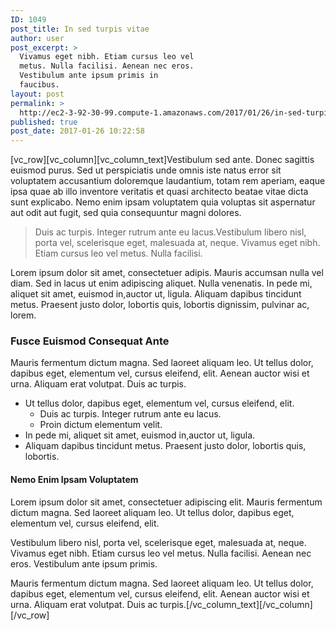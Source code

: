 ```yaml
---
ID: 1049
post_title: In sed turpis vitae
author: user
post_excerpt: >
  Vivamus eget nibh. Etiam cursus leo vel
  metus. Nulla facilisi. Aenean nec eros.
  Vestibulum ante ipsum primis in
  faucibus.
layout: post
permalink: >
  http://ec2-3-92-30-99.compute-1.amazonaws.com/2017/01/26/in-sed-turpis-vitae/
published: true
post_date: 2017-01-26 10:22:58
---
```

[vc_row][vc_column][vc_column_text]Vestibulum sed ante. Donec sagittis euismod purus. Sed ut perspiciatis unde omnis iste natus error sit voluptatem accusantium doloremque laudantium, totam rem aperiam, eaque ipsa quae ab illo inventore veritatis et quasi architecto beatae vitae dicta sunt explicabo. Nemo enim ipsam voluptatem quia voluptas sit aspernatur aut odit aut fugit, sed quia consequuntur magni dolores.
<blockquote>Duis ac turpis. Integer rutrum ante eu lacus.Vestibulum libero nisl, porta vel, scelerisque eget, malesuada at, neque. Vivamus eget nibh. Etiam cursus leo vel metus. Nulla facilisi.</blockquote>
Lorem ipsum dolor sit amet, consectetuer adipis. Mauris accumsan nulla vel diam. Sed in lacus ut enim adipiscing aliquet. Nulla venenatis. In pede mi, aliquet sit amet, euismod in,auctor ut, ligula. Aliquam dapibus tincidunt metus. Praesent justo dolor, lobortis quis, lobortis dignissim, pulvinar ac, lorem.
<h3>Fusce Euismod Consequat Ante</h3>
Mauris fermentum dictum magna. Sed laoreet aliquam leo. Ut tellus dolor, dapibus eget, elementum vel, cursus eleifend, elit. Aenean auctor wisi et urna. Aliquam erat volutpat. Duis ac turpis.
<ul>
 	<li>Ut tellus dolor, dapibus eget, elementum vel, cursus eleifend, elit.
<ul>
 	<li>Duis ac turpis. Integer rutrum ante eu lacus.</li>
 	<li>Proin dictum elementum velit.</li>
</ul>
</li>
 	<li>In pede mi, aliquet sit amet, euismod in,auctor ut, ligula.</li>
 	<li>Aliquam dapibus tincidunt metus. Praesent justo dolor, lobortis quis, lobortis.</li>
</ul>
<h4>Nemo Enim Ipsam Voluptatem</h4>
Lorem ipsum dolor sit amet, consectetuer adipiscing elit. Mauris fermentum dictum magna. Sed laoreet aliquam leo. Ut tellus dolor, dapibus eget, elementum vel, cursus eleifend, elit.

Vestibulum libero nisl, porta vel, scelerisque eget, malesuada at, neque. Vivamus eget nibh. Etiam cursus leo vel metus. Nulla facilisi. Aenean nec eros. Vestibulum ante ipsum primis.

Mauris fermentum dictum magna. Sed laoreet aliquam leo. Ut tellus dolor, dapibus eget, elementum vel, cursus eleifend, elit. Aenean auctor wisi et urna. Aliquam erat volutpat. Duis ac turpis.[/vc_column_text][/vc_column][/vc_row]